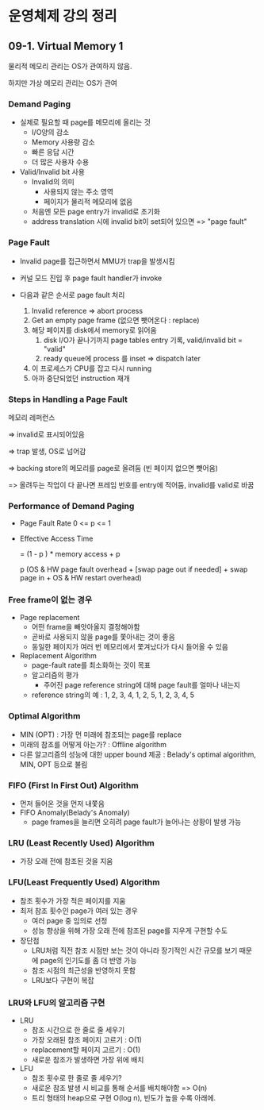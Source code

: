 # 운영체제 강의 정리

## 09-1. Virtual Memory 1

물리적 메모리 관리는 OS가 관여하지 않음.

하지만 가상 메모리 관리는 OS가 관여

### Demand Paging

- 실제로 필요할 때 page를 메모리에 올리는 것
  - I/O양의 감소
  - Memory 사용량 감소
  - 빠른 응답 시간
  - 더 많은 사용자 수용
- Valid/Invalid bit 사용
  - Invalid의 의미
    - 사용되지 않는 주소 영역
    - 페이지가 물리적 메모리에 없음
  - 처음엔 모든 page entry가 invalid로 초기화
  - address translation 시에 invalid bit이 set되어 있으면 => "page fault"

### Page Fault

- Invalid page를 접근하면서 MMU가 trap을 발생시킴

- 커널 모드 진입 후 page fault handler가 invoke
- 다음과 같은 순서로 page fault 처리
  1. Invalid reference => abort process
  2. Get an  empty page frame (없으면 뺏어온다 : replace)
  3. 해당 페이지를 disk에서 memory로 읽어옴
     1. disk I/O가 끝나기까지 page tables entry 기록, valid/invalid bit = "valid"
     2. ready queue에 process 를 inset => dispatch later
  4. 이 프로세스가 CPU를 잡고 다시 running
  5. 아까 중단되었던 instruction 재개

### Steps in Handling a Page Fault

메모리 레퍼런스

=> invalid로 표시되어있음

=> trap 발생, OS로 넘어감

=> backing store의 메모리를 page로 올려둠 (빈 페이지 없으면 뺏어옴)

=> 올려두는 작업이 다 끝나면 프레임 번호를 entry에 적어둠, invalid를 valid로 바꿈

### Performance of Demand Paging

- Page Fault Rate 0 <= p <= 1

- Effective Access Time

  = (1 - p ) * memory access + p

  p (OS & HW page fault overhead + [swap page out if needed] + swap page in + OS & HW restart overhead)

### Free frame이 없는 경우

- Page replacement
  - 어떤 frame을 빼앗아올지 결정해야함
  - 곧바로 사용되지 않을 page를 쫓아내는 것이 좋음
  - 동일한 페이지가 여러 번 메모리에서 쫓겨났다가 다시 들어올 수 있음
- Replacement Algorithm
  - page-fault rate를 최소화하는 것이 목표
  - 알고리즘의 평가
    - 주어진 page reference string에 대해 page fault를 얼마나 내는지
  - reference string의 예 : 1, 2, 3, 4, 1, 2, 5, 1, 2, 3, 4, 5

### Optimal Algorithm

- MIN (OPT) : 가장 먼 미래에 참조되는 page를 replace
- 미래의 참조를 어떻게 아는가? : Offline algorithm
- 다른 알고리즘의 성능에 대한 upper bound 제공 : Belady's optimal algorithm, MIN, OPT 등으로 불림

### FIFO (First In First Out) Algorithm

- 먼저 들어온 것을 먼저 내쫓음
- FIFO Anomaly(Belady's Anomaly)
  - page frames을 늘리면 오히려 page fault가 늘어나는 상황이 발생 가능

### LRU (Least Recently Used) Algorithm

- 가장 오래 전에 참조된 것을 지움

### LFU(Least Frequently Used) Algorithm

- 참조 횟수가 가장 적은 페이지를 지움
- 최저 참조 횟수인 page가 여러 있는 경우
  - 여러 page 중 임의로 선정
  - 성능 향상을 위해 가장 오래 전에 참조된 page를 지우게 구현할 수도
- 장단점
  - LRU처럼 직전 참조 시점만 보는 것이 아니라 장기적인 시간 규모를 보기 때문에 page의 인기도를 좀 더 반영 가능
  - 참조 시점의 최근성을 반영하지 못함
  - LRU보다 구현이 복잡

### LRU와 LFU의 알고리즘 구현

- LRU
  - 참조 시간으로 한 줄로 줄 세우기
  - 가장 오래된 참조 페이지 고르기 : O(1)
  - replacement할 페이지 고르기 : O(1)
  - 새로운 참조가 발생하면 가장 위에 배치
- LFU
  - 참조 횟수로 한 줄로 줄 세우기?
  - 새로운 참조 발생 시 비교를 통해 순서를 배치해야함 => O(n)
  - 트리 형태의 heap으로 구현 O(log n), 빈도가 높을 수록 아래에.